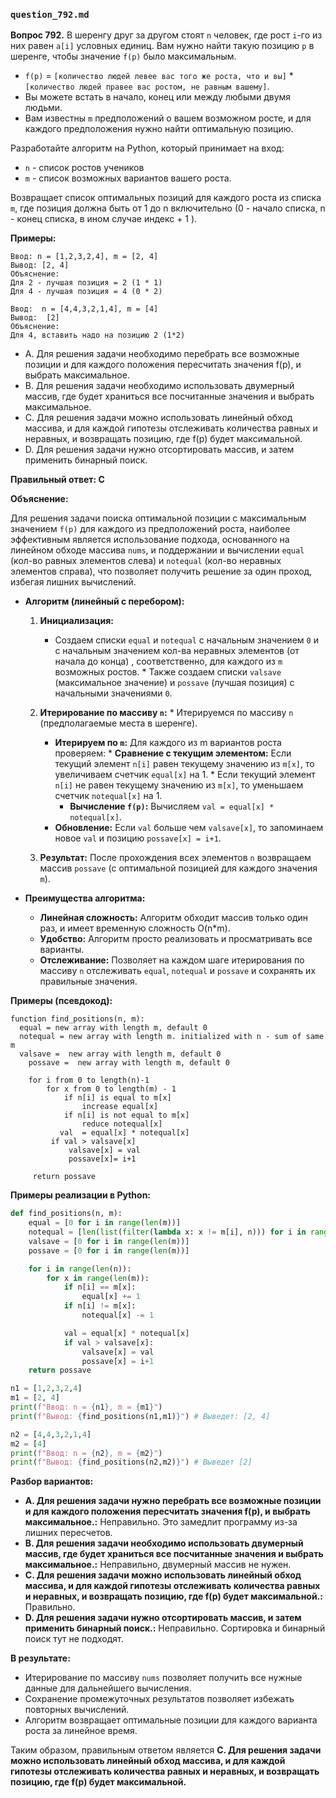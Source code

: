 ### `question_792.md`

**Вопрос 792.** В шеренгу друг за другом стоят `n` человек, где рост `i`-го из них равен `a[i]` условных единиц. Вам нужно найти такую позицию `p` в шеренге, чтобы значение `f(p)` было максимальным.

*   `f(p)` = `[количество людей левее вас того же роста, что и вы]` * `[количество людей правее вас ростом, не равным вашему]`.
*  Вы можете встать в начало, конец или между любыми двумя людьми.
* Вам известны `m` предположений о вашем возможном росте, и для каждого предположения нужно найти оптимальную позицию.

Разработайте алгоритм на Python, который принимает на вход:
*  `n`  - список ростов учеников
*  `m`  - список возможных вариантов вашего роста.

Возвращает список оптимальных позиций для каждого роста из списка  `m`, где позиция должна быть  от 1 до n включительно (0 - начало списка, n - конец списка, в ином случае индекс + 1 ).

**Примеры:**
```
Ввод: n = [1,2,3,2,4], m = [2, 4]
Вывод: [2, 4]
Объяснение:
Для 2 - лучшая позиция = 2 (1 * 1)
Для 4 - лучшая позиция = 4 (0 * 2)

Ввод:  n = [4,4,3,2,1,4], m = [4]
Вывод:  [2]
Объяснение:
Для 4, вставить надо на позицию 2 (1*2)
```

-   A. Для решения задачи необходимо перебрать все возможные позиции и для каждого положения пересчитать значения f(p),  и  выбрать  максимальное.
-   B. Для решения задачи необходимо использовать  двумерный массив,  где будет храниться все посчитанные значения  и выбрать максимальное.
-   C.  Для решения задачи можно использовать  линейный обход массива, и для каждой гипотезы  отслеживать количества равных и неравных, и возвращать позицию, где f(p) будет максимальной.
-   D.  Для решения задачи нужно отсортировать  массив, и затем применить   бинарный поиск.

**Правильный ответ: C**

**Объяснение:**

Для решения задачи поиска оптимальной позиции с максимальным значением `f(p)` для каждого из  предположений роста, наиболее эффективным является использование подхода, основанного на линейном обходе массива `nums`, и  поддержании и  вычислении  `equal` (кол-во равных элементов слева) и `notequal` (кол-во неравных элементов справа), что позволяет  получить  решение  за один проход, избегая  лишних вычислений.

*  **Алгоритм (линейный с перебором):**
    1.  **Инициализация:**
         *  Создаем  списки  `equal` и `notequal`  с начальным  значением `0` и  с  начальным  значением кол-ва неравных элементов (от начала до конца) ,  соответственно,  для каждого из `m` возможных ростов.
       *    Также  создаем  списки `valsave` (максимальное значение) и  `possave` (лучшая позиция) с начальными значениями `0`.
   2.  **Итерирование по массиву `n`:**
           *  Итерируемся по массиву  `n`  (предполагаемые места в шеренге).
         * **Итерируем по  `m`:** Для каждого из m вариантов роста  проверяем:
                 * **Сравнение с  текущим элементом:**  Если текущий элемент  `n[i]` равен текущему значению  из  `m[x]`, то увеличиваем счетчик  `equal[x]`  на 1.
                 *  Если текущий элемент  `n[i]` не равен текущему значению  из `m[x]`, то уменьшаем счетчик  `notequal[x]`  на 1.
            *  **Вычисление `f(p)`:**  Вычисляем  `val = equal[x] * notequal[x]`.
          *  **Обновление:** Если `val` больше чем `valsave[x]`, то  запоминаем новое  `val`  и позицию `possave[x] = i+1`.

    3.  **Результат:** После прохождения всех элементов `n`  возвращаем  массив  `possave`  (с оптимальной позицией  для  каждого  значения  `m`).

*   **Преимущества алгоритма:**
    *   **Линейная сложность:** Алгоритм  обходит массив только один раз, и имеет временную сложность O(n*m).
    *  **Удобство:**  Алгоритм просто  реализовать  и просматривать все варианты.
     *  **Отслеживание:** Позволяет на каждом шаге итерирования по массиву  `n`  отслеживать `equal`,  `notequal`  и `possave` и сохранять их правильные значения.

**Примеры (псевдокод):**
```
function find_positions(n, m):
  equal = new array with length m, default 0
  notequal = new array with length m. initialized with n - sum of same m
  valsave =  new array with length m, default 0
    possave =  new array with length m, default 0

    for i from 0 to length(n)-1
        for x from 0 to length(m) - 1
            if n[i] is equal to m[x]
                increase equal[x]
            if n[i] is not equal to m[x]
                reduce notequal[x]
           val  = equal[x] * notequal[x]
         if val > valsave[x]
             valsave[x] = val
             possave[x]= i+1

     return possave
```

**Примеры реализации в Python:**

```python
def find_positions(n, m):
    equal = [0 for i in range(len(m))]
    notequal = [len(list(filter(lambda x: x != m[i], n))) for i in range(len(m))]
    valsave = [0 for i in range(len(m))]
    possave = [0 for i in range(len(m))]

    for i in range(len(n)):
        for x in range(len(m)):
            if n[i] == m[x]:
                equal[x] += 1
            if n[i] != m[x]:
                notequal[x] -= 1

            val = equal[x] * notequal[x]
            if val > valsave[x]:
                valsave[x] = val
                possave[x] = i+1
    return possave

n1 = [1,2,3,2,4]
m1 = [2, 4]
print(f"Ввод: n = {n1}, m = {m1}")
print(f"Вывод: {find_positions(n1,m1)}") # Выведет: [2, 4]

n2 = [4,4,3,2,1,4]
m2 = [4]
print(f"Ввод: n = {n2}, m = {m2}")
print(f"Вывод: {find_positions(n2,m2)}") # Выведет [2]
```
**Разбор вариантов:**

*  **A. Для решения задачи нужно перебрать все возможные позиции и для каждого положения пересчитать значения f(p), и выбрать максимальное.:** Неправильно. Это  замедлит  программу  из-за лишних пересчетов.
*  **B. Для решения задачи необходимо использовать  двумерный массив,  где будет храниться все посчитанные значения  и выбрать максимальное.:** Неправильно,  двумерный массив не нужен.
*   **C. Для решения задачи можно использовать  линейный обход массива, и для каждой гипотезы отслеживать количества равных и неравных, и возвращать позицию, где f(p) будет максимальной.:** Правильно.
*  **D. Для решения задачи нужно отсортировать массив, и затем применить бинарный поиск.:** Неправильно. Сортировка и бинарный поиск тут не подходят.

**В результате:**

*  Итерирование  по массиву `nums` позволяет получить все нужные данные для дальнейшего вычисления.
*  Сохранение  промежуточных результатов позволяет избежать повторных вычислений.
*  Алгоритм  возвращает  оптимальные позиции  для каждого варианта роста за линейное время.

Таким образом, правильным ответом является **C. Для решения задачи можно использовать линейный обход массива, и для каждой гипотезы  отслеживать количества равных и неравных, и возвращать позицию, где f(p) будет максимальной.**
